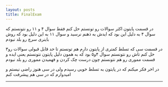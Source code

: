 ```yaml
---
layout: posts
title: FinalExam
---
```

در قسمت پایتون اکثر سوالات رو تونستم حل کنم فقط سوال ۴ و ۱۱ رو نتونستم که سوال ۴ به دلیل این بود که ایدش به ذهنم نرسید و سوال ۱۱ به این دلیل بود که روش باینری سرچ رو بلد نبودم

 ۳در قسمت سی که تسلط کمتری از پایتون دارم هم تونستم تا حد قابل قبولی سوالات رو حل کنم تاش رو نتونستم سوال ۴و۵ بود که به همون دلیل پایتون نتونستم یعنی ایده و قسمت مموری رو هم نتونستم چون درست چک کردن و فهمیدن مموری رو بلد نبودم

 در اخر فکر میکنم که در پایتون به تسلط خوبی رسیدم ولی در سی هنوز راضی نیستم و امیدوارم که در سی هم پیشرفت کنم
 
--- 